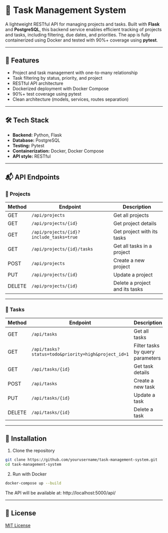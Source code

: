 # 📌 Task Management System

A lightweight RESTful API for managing projects and tasks. Built with **Flask** and **PostgreSQL**, this backend service enables efficient tracking of projects and tasks, including filtering, due dates, and priorities. The app is fully containerized using Docker and tested with 90%+ coverage using **pytest**.

---

## 🚀 Features

- Project and task management with one-to-many relationship
- Task filtering by status, priority, and project
- RESTful API architecture
- Dockerized deployment with Docker Compose
- 90%+ test coverage using pytest
- Clean architecture (models, services, routes separation)

---

## 🛠️ Tech Stack

- **Backend:** Python, Flask
- **Database:** PostgreSQL
- **Testing:** Pytest
- **Containerization:** Docker, Docker Compose
- **API style:** RESTful

---

## 📬 API Endpoints

### 🔹 Projects

| Method | Endpoint | Description |
|--------|----------|-------------|
| GET    | `/api/projects` | Get all projects |
| GET    | `/api/projects/{id}` | Get project details |
| GET    | `/api/projects/{id}?include_tasks=true` | Get project with its tasks |
| GET    | `/api/projects/{id}/tasks` | Get all tasks in a project |
| POST   | `/api/projects` | Create a new project |
| PUT    | `/api/projects/{id}` | Update a project |
| DELETE | `/api/projects/{id}` | Delete a project and its tasks |

---

### 🔹 Tasks

| Method | Endpoint | Description |
|--------|----------|-------------|
| GET    | `/api/tasks` | Get all tasks |
| GET    | `/api/tasks?status=todo&priority=high&project_id=1` | Filter tasks by query parameters |
| GET    | `/api/tasks/{id}` | Get task details |
| POST   | `/api/tasks` | Create a new task |
| PUT    | `/api/tasks/{id}` | Update a task |
| DELETE | `/api/tasks/{id}` | Delete a task |

---

## 🔧 Installation

1. Clone the repository
```bash
git clone https://github.com/yourusername/task-management-system.git
cd task-management-system
```

2. Run with Docker
```bash
docker-compose up --build
```
The API will be available at: http://localhost:5000/api/

---

## 📄 License
[MIT License](LICENSE)
